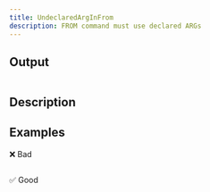 ```yaml
---
title: UndeclaredArgInFrom
description: FROM command must use declared ARGs
---
```


## Output

```text
```

## Description

## Examples

❌ Bad

```dockerfile
```

✅ Good

```dockerfile
```

